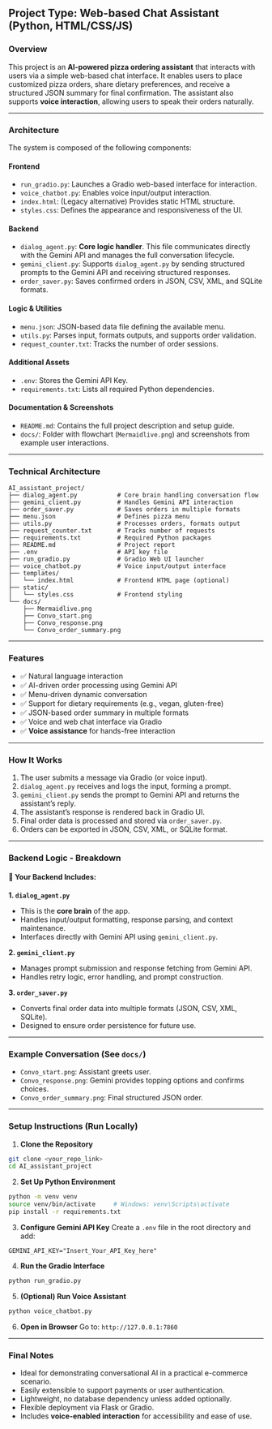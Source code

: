 
## Project Type: Web-based Chat Assistant (Python, HTML/CSS/JS)

### Overview
This project is an **AI-powered pizza ordering assistant** that interacts with users via a simple web-based chat interface. It enables users to place customized pizza orders, share dietary preferences, and receive a structured JSON summary for final confirmation. The assistant also supports **voice interaction**, allowing users to speak their orders naturally.

---

### Architecture
The system is composed of the following components:

#### **Frontend**
- `run_gradio.py`: Launches a Gradio web-based interface for interaction.
- `voice_chatbot.py`: Enables voice input/output interaction.
- `index.html`: (Legacy alternative) Provides static HTML structure.
- `styles.css`: Defines the appearance and responsiveness of the UI.

#### **Backend**
- `dialog_agent.py`: **Core logic handler**. This file communicates directly with the Gemini API and manages the full conversation lifecycle.
- `gemini_client.py`: Supports `dialog_agent.py` by sending structured prompts to the Gemini API and receiving structured responses.
- `order_saver.py`: Saves confirmed orders in JSON, CSV, XML, and SQLite formats.

#### **Logic & Utilities**
- `menu.json`: JSON-based data file defining the available menu.
- `utils.py`: Parses input, formats outputs, and supports order validation.
- `request_counter.txt`: Tracks the number of order sessions.

#### **Additional Assets**
- `.env`: Stores the Gemini API Key.
- `requirements.txt`: Lists all required Python dependencies.

#### **Documentation & Screenshots**
- `README.md`: Contains the full project description and setup guide.
- `docs/`: Folder with flowchart (`Mermaidlive.png`) and screenshots from example user interactions.

---

### Technical Architecture
```plaintext
AI_assistant_project/
├── dialog_agent.py           # Core brain handling conversation flow
├── gemini_client.py          # Handles Gemini API interaction
├── order_saver.py            # Saves orders in multiple formats
├── menu.json                 # Defines pizza menu
├── utils.py                  # Processes orders, formats output
├── request_counter.txt       # Tracks number of requests
├── requirements.txt          # Required Python packages
├── README.md                 # Project report
├── .env                      # API key file
├── run_gradio.py             # Gradio Web UI launcher
├── voice_chatbot.py          # Voice input/output interface
├── templates/
│   └── index.html            # Frontend HTML page (optional)
├── static/
│   └── styles.css            # Frontend styling
└── docs/
    ├── Mermaidlive.png
    ├── Convo_start.png
    ├── Convo_response.png
    └── Convo_order_summary.png
```

---

### Features
- ✅ Natural language interaction
- ✅ AI-driven order processing using Gemini API
- ✅ Menu-driven dynamic conversation
- ✅ Support for dietary requirements (e.g., vegan, gluten-free)
- ✅ JSON-based order summary in multiple formats
- ✅ Voice and web chat interface via Gradio
- ✅ **Voice assistance** for hands-free interaction

---

### How It Works
1. The user submits a message via Gradio (or voice input).
2. `dialog_agent.py` receives and logs the input, forming a prompt.
3. `gemini_client.py` sends the prompt to Gemini API and returns the assistant’s reply.
4. The assistant’s response is rendered back in Gradio UI.
5. Final order data is processed and stored via `order_saver.py`.
6. Orders can be exported in JSON, CSV, XML, or SQLite format.

---

### Backend Logic - Breakdown
#### 🔧 Your Backend Includes:
**1. `dialog_agent.py`**
- This is the **core brain** of the app.
- Handles input/output formatting, response parsing, and context maintenance.
- Interfaces directly with Gemini API using `gemini_client.py`.

**2. `gemini_client.py`**
- Manages prompt submission and response fetching from Gemini API.
- Handles retry logic, error handling, and prompt construction.

**3. `order_saver.py`**
- Converts final order data into multiple formats (JSON, CSV, XML, SQLite).
- Designed to ensure order persistence for future use.

---

### Example Conversation (See `docs/`)
- `Convo_start.png`: Assistant greets user.
- `Convo_response.png`: Gemini provides topping options and confirms choices.
- `Convo_order_summary.png`: Final structured JSON order.

---

### Setup Instructions (Run Locally)

1. **Clone the Repository**
```bash
git clone <your_repo_link>
cd AI_assistant_project
```

2. **Set Up Python Environment**
```bash
python -m venv venv
source venv/bin/activate     # Windows: venv\Scripts\activate
pip install -r requirements.txt
```

3. **Configure Gemini API Key**
Create a `.env` file in the root directory and add:
```env
GEMINI_API_KEY="Insert_Your_API_Key_here"
```

4. **Run the Gradio Interface**
```bash
python run_gradio.py
```

5. **(Optional) Run Voice Assistant**
```bash
python voice_chatbot.py
```

6. **Open in Browser**
Go to: `http://127.0.0.1:7860`

---

### Final Notes
- Ideal for demonstrating conversational AI in a practical e-commerce scenario.
- Easily extensible to support payments or user authentication.
- Lightweight, no database dependency unless added optionally.
- Flexible deployment via Flask or Gradio.
- Includes **voice-enabled interaction** for accessibility and ease of use.
